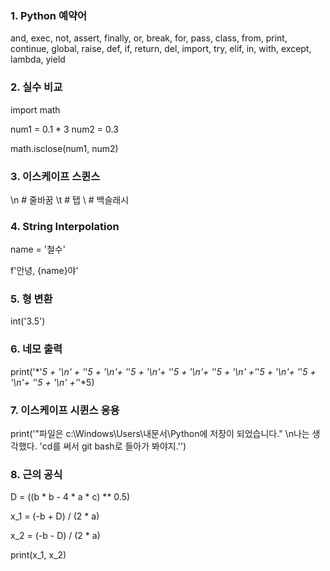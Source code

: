 ### 1. Python 예약어
  and, exec, not, assert, finally, or, break, for, pass, class, from, print, continue, global, raise, def, if, return, del, import, try, elif, in, with, except, lambda, yield

### 2. 실수 비교
import math

num1 = 0.1 * 3
num2 = 0.3

math.isclose(num1, num2)

### 3. 이스케이프 스퀸스
\n # 줄바꿈
\t # 탭
\\ # 백슬래시

### 4. String Interpolation
name = '철수'

f'안녕, {name}야'

### 5. 형 변환
int('3.5')

### 6. 네모 출력
print('*'*5 + '\n' + '*'*5 + '\n'+ '*'*5 + '\n'+ '*'*5 + '\n'+ '*'*5 + '\n' +'*'*5 + '\n'+ '*'*5 + '\n'+ '*'*5 + '\n' +'*'*5)


### 7. 이스케이프 시퀸스 응용
print('"파일은 c:\Windows\\Users\내문서\Python에 저장이 되었습니다." \n나는 생각했다. \'cd를 써서 git bash로 들아가 봐야지.\'')

### 8. 근의 공식
D = ((b * b - 4 * a * c) ** 0.5)

x_1 = (-b + D) / (2 * a)

x_2 = (-b - D) / (2 * a)

print(x_1, x_2)